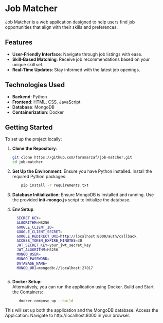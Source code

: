 # Job Matcher

Job Matcher is a web application designed to help users find job opportunities that align with their skills and preferences.

## Features

- **User-Friendly Interface**: Navigate through job listings with ease.
- **Skill-Based Matching**: Receive job recommendations based on your unique skill set.
- **Real-Time Updates**: Stay informed with the latest job openings.

## Technologies Used

- **Backend**: Python
- **Frontend**: HTML, CSS, JavaScript
- **Database**: MongoDB
- **Containerization**: Docker

## Getting Started

To set up the project locally:

1. **Clone the Repository**:
   ```bash
   git clone https://github.com/faramarzaf/job-matcher.git
   cd job-matcher

2. **Set Up the Environment**:
Ensure you have Python installed. 
Install the required Python packages: 
   ```bash
       pip install -r requirements.txt 
3. **Database Initialization**: 
Ensure MongoDB is installed and running. Use the provided **init-mongo.js** script to initialize the database.  


4. **Env Setup**:
    ```bash
      SECRET_KEY=
      ALGORITHM=HS256
      GOOGLE_CLIENT_ID=
      GOOGLE_CLIENT_SECRET=
      GOOGLE_REDIRECT_URI=http://localhost:8000/auth/callback
      ACCESS_TOKEN_EXPIRE_MINUTES=30
      JWT_SECRET_KEY=your_jwt_secret_key
      JWT_ALGORITHM=HS256
      MONGO_USER=
      MONGO_PASSWORD=
      DATABASE_NAME=
      MONGO_URI=mongodb://localhost:27017
  
5. **Docker Setup**:  
Alternatively, you can run the application using Docker. Build and Start the Containers:   
    ```bash
       docker-compose up --build

This will set up both the application and the MongoDB database.
Access the Application: Navigate to http://localhost:8000 in your browser.
